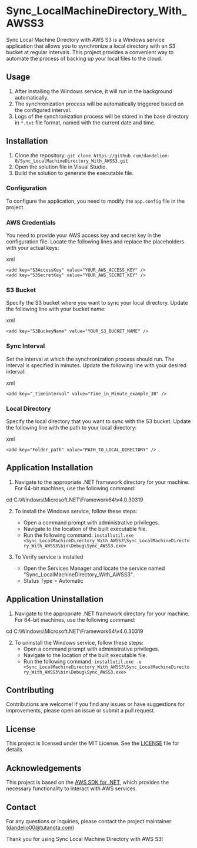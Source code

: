 # Sync_LocalMachineDirectory_With_AWSS3

Sync Local Machine Directory with AWS S3 is a Windows service application that allows you to synchronize a local directory with an S3 bucket at regular intervals. This project provides a convenient way to automate the process of backing up your local files to the cloud.

## Usage

1. After installing the Windows service, it will run in the background automatically.
2. The synchronization process will be automatically triggered based on the configured interval.
3. Logs of the synchronization process will be stored in the base directory in `*.txt` file format, named with the current date and time.

## Installation

1. Clone the repository: `git clone https://github.com/dandelion-0/Sync_LocalMachineDirectory_With_AWSS3.git`
2. Open the solution file in Visual Studio.
3. Build the solution to generate the executable file.

### Configuration

To configure the application, you need to modify the `app.config` file in the project.

### AWS Credentials

You need to provide your AWS access key and secret key in the configuration file. Locate the following lines and replace the placeholders with your actual keys:

xml
```
<add key="S3AccessKey" value="YOUR_AWS_ACCESS_KEY" />
<add key="S3SecretKey" value="YOUR_AWS_SECRET_KEY" />
```

### S3 Bucket

Specify the S3 bucket where you want to sync your local directory. Update the following line with your bucket name:

xml
```
<add key="S3BuckeyName" value="YOUR_S3_BUCKET_NAME" />
```

### Sync Interval

Set the interval at which the synchronization process should run. The interval is specified in minutes. Update the following line with your desired interval:

xml
```
<add key="_timeinterval" value="Time_in_Minute_example_30" />
```

### Local Directory

Specify the local directory that you want to sync with the S3 bucket. Update the following line with the path to your local directory:

xml
```
<add key="Folder_path" value="PATH_TO_LOCAL_DIRECTORY" />
```

## Application Installation
1. Navigate to the appropriate .NET framework directory for your machine. For 64-bit machines, use the following command:

cd C:\Windows\Microsoft.NET\Framework64\v4.0.30319

2. To install the Windows service, follow these steps:
   - Open a command prompt with administrative privileges.
   - Navigate to the location of the built executable file.
   - Run the following command: `installutil.exe <Sync_LocalMachineDirectory_With_AWSS3\Sync_LocalMachineDirectory_With_AWSS3\bin\Debug\Sync_AWSS3.exe>`

3. To Verify service is installed
   - Open the Services Manager and locate the service named "Sync_LocalMachineDirectory_With_AWSS3".
   - Status Type = Automatic
   

## Application Uninstallation
1. Navigate to the appropriate .NET framework directory for your machine. For 64-bit machines, use the following command:

cd C:\Windows\Microsoft.NET\Framework64\v4.0.30319

2. To uninstall the Windows service, follow these steps:
   - Open a command prompt with administrative privileges.
   - Navigate to the location of the built executable file.
   - Run the following command: `installutil.exe -u <Sync_LocalMachineDirectory_With_AWSS3\Sync_LocalMachineDirectory_With_AWSS3\bin\Debug\Sync_AWSS3.exe>`
  
   
## Contributing

Contributions are welcome! If you find any issues or have suggestions for improvements, please open an issue or submit a pull request.

## License

This project is licensed under the MIT License. See the [LICENSE](LICENSE) file for details.

## Acknowledgements

This project is based on the [AWS SDK for .NET](https://aws.amazon.com/sdk-for-net/), which provides the necessary functionality to interact with AWS services.

## Contact

For any questions or inquiries, please contact the project maintainer: (dandelio00@tutanota.com)

Thank you for using Sync Local Machine Directory with AWS S3!
